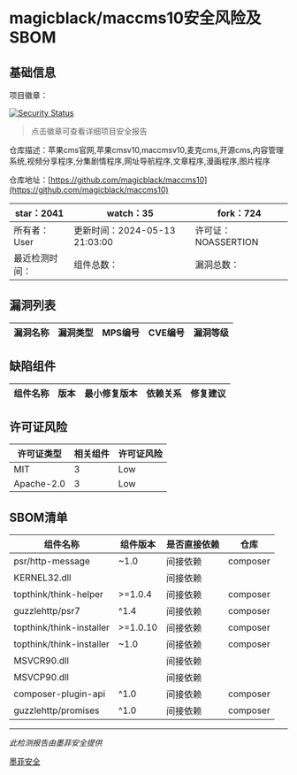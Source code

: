# magicblack/maccms10安全风险及SBOM

## 基础信息

项目徽章：

[![Security Status](https://www.murphysec.com/platform3/v31/badge/1790099122610876416.svg)](https://www.murphysec.com/console/report/1701302582516695040/1790099122610876416)

> 点击徽章可查看详细项目安全报告

仓库描述：苹果cms官网,苹果cmsv10,maccmsv10,麦克cms,开源cms,内容管理系统,视频分享程序,分集剧情程序,网址导航程序,文章程序,漫画程序,图片程序

仓库地址：[https://github.com/magicblack/maccms10](https://github.com/magicblack/maccms10)

| star：2041 | watch：35 | fork：724 |
| ----------- | -------------- | ------------ |
| 所有者：User | 更新时间：2024-05-13 21:03:00 | 许可证：NOASSERTION |
| 最近检测时间： | 组件总数： | 漏洞总数： |




## 漏洞列表

| 漏洞名称 | 漏洞类型 | MPS编号 | CVE编号 | 漏洞等级 |
| ------- | ------ | ------- | ------ | ----- |





## 缺陷组件

| 组件名称 | 版本 | 最小修复版本 | 依赖关系 | 修复建议 |
| -------- | ---- | ------------ | -------- | -------- |





## 许可证风险

| 许可证类型 | 相关组件 | 许可证风险 |
| ---------- | -------- | ---------- |
|MIT|3|Low|
|Apache-2.0|3|Low|




## SBOM清单

| 组件名称 | 组件版本 | 是否直接依赖 | 仓库 |
| -------- | -------- | ------------ | ---- |
|psr/http-message|~1.0|间接依赖|composer|
|KERNEL32.dll||间接依赖||
|topthink/think-helper|>=1.0.4|间接依赖|composer|
|guzzlehttp/psr7|^1.4|间接依赖|composer|
|topthink/think-installer|>=1.0.10|间接依赖|composer|
|topthink/think-installer|~1.0|间接依赖|composer|
|MSVCR90.dll||间接依赖||
|MSVCP90.dll||间接依赖||
|composer-plugin-api|^1.0|间接依赖|composer|
|guzzlehttp/promises|^1.0|间接依赖|composer|


------

*此检测报告由墨菲安全提供*

[墨菲安全](www.murphysec.com)